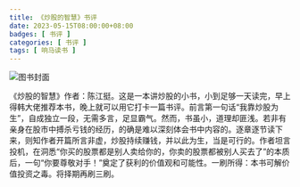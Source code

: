 ```yaml
---
title: 《炒股的智慧》书评
date: 2023-05-15T08:00:00+08:00
badges: [ 书评 ]
categories: [ 书评 ]
tags: [ 响马读书 ]
---
```


<div class="p-3 text-center">
  <img class="img-fluid" src="/images/2023/0515/book-cover.png" alt="图书封面" style="max-width:400px; max-height:400px;">
</div>

《炒股的智慧》作者：陈江挺。这是一本讲炒股的小书，小到足够一天读完，早上得韩大佬推荐本书，晚上就可以用它打卡一篇书评。前言第一句话“我靠炒股为生”，自成独立一段，无需多言，足显霸气。然而，书虽小，道理却匪浅。若非有亲身在股市中搏杀亏钱的经历，的确是难以深刻体会书中内容的。逐章逐节读下来，则知作者开篇所言非虚，炒股持续赚钱，并以此为生，当是可行的。作者坦言投机，在洞悉“你买的股票都是别人卖给你的，你卖的股票都被别人买去了”的本质后，一句“你要尊敬对手！”奠定了获利的价值观和可能性。一刷所得：本书可解价值投资之毒。将择期再刷三刷。
